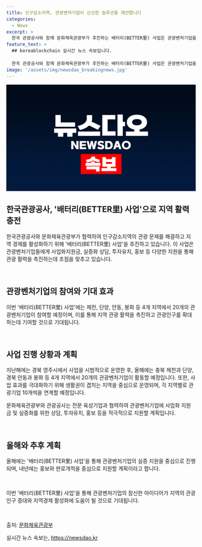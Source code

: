 ```yaml
---
title: 인구감소지역, 관광벤처기업이 신선한 솔루션을 제안합니다
categories:
  - News
excerpt: >
  한국 관광공사와 함께 문화체육관광부가 추진하는 배터리(BETTER里) 사업은 관광벤처기업을 지원하여 인구감소지역의 관광 문제를 해결하고 활력을 불어넣는다. 제천, 단양, 안동, 봉화 4개 지역에서 20개의 관광벤처기업에 사업화지원금, 실증화 상담, 투자유치, 홍보 등을 지원하는 이 사업은 관광 산업의 혁신을 통해 지역경제를 활성화하고 관광인구를 증대시키는 방안으로 주목받고 있다. 
feature_text: >
  ## koreablockchain 실시간 뉴스 속보입니다.

  한국 관광공사와 함께 문화체육관광부가 추진하는 배터리(BETTER里) 사업은 관광벤처기업을 지원하여 인구감소지역의 관광 문제를 해결하고 활력을 불어넣는다. 제천, 단양, 안동, 봉화 4개 지역에서 20개의 관광벤처기업에 사업화지원금, 실증화 상담, 투자유치, 홍보 등을 지원하는 이 사업은 관광 산업의 혁신을 통해 지역경제를 활성화하고 관광인구를 증대시키는 방안으로 주목받고 있다. 
image: '/assets/img/newsdao_breakingnews.jpg'
---
```


<p><img src="/assets/img/newsdao_breakingnews.jpg" alt="koreablockchain 속보" /></p>

<h2 data-ke-size="size26">한국관광공사, '배터리(BETTER里) 사업'으로 지역 활력 충전</h2>

<p>한국관광공사와 문화체육관광부가 협력하여 인구감소지역의 관광 문제를 해결하고 지역 경제를 활성화하기 위해 '배터리(BETTER里) 사업'을 추진하고 있습니다. 이 사업은 관광벤처기업들에게 사업화지원금, 실증화 상담, 투자유치, 홍보 등 다양한 지원을 통해 관광 활력을 촉진하는데 초점을 맞추고 있습니다.</p>

<p data-ke-size="size16">&nbsp;</p>

<h2 data-ke-size="size24">관광벤처기업의 참여와 기대 효과</h2>

<p>이번 '배터리(BETTER里) 사업'에는 제천, 단양, 안동, 봉화 등 4개 지역에서 20개의 관광벤처기업이 참여할 예정이며, 이를 통해 지역 관광 활력을 촉진하고 관광인구를 확대하는데 기여할 것으로 기대됩니다.</p>

<p data-ke-size="size16">&nbsp;</p>

<h2 data-ke-size="size24">사업 진행 상황과 계획</h2>

<p>지난해에는 경북 영주시에서 사업을 시범적으로 운영한 후, 올해에는 충북 제천과 단양, 경북 안동과 봉화 등 4개 지역에서 20개의 관광벤처기업이 활동할 예정입니다. 또한, 사업 효과를 극대화하기 위해 생활권이 겹치는 지역을 중심으로 운영되며, 각 지역별로 관광기업 10개씩을 연계할 예정입니다.</p>

<p>문화체육관광부와 관광공사는 전문 육성기업과 협력하여 관광벤처기업에 사업화 지원금 및 실증화를 위한 상담, 투자유치, 홍보 등을 적극적으로 지원할 계획입니다.</p>

<p data-ke-size="size16">&nbsp;</p>

<h2 data-ke-size="size24">올해와 추후 계획</h2>

<p>올해에는 '배터리(BETTER里) 사업'을 통해 관광벤처기업의 실증 지원을 중심으로 진행되며, 내년에는 홍보와 판로개척을 중심으로 지원할 계획이라고 합니다.</p>

<p data-ke-size="size16">&nbsp;</p>

<p>이번 '배터리(BETTER里) 사업'을 통해 관광벤처기업의 참신한 아이디어가 지역의 관광인구 증대와 지역경제 활성화에 도움이 될 것으로 기대됩니다.</p>

<p data-ke-size="size16">&nbsp;</p>

<p>출처: <a href="https://https://www.korea.kr/news/policyNewsView.do?newsId=156422882">문화체육관광부</a></p>
실시간 뉴스 속보는, <a href="https://newsdao.kr" rel="dofollow">https://newsdao.kr</a>


